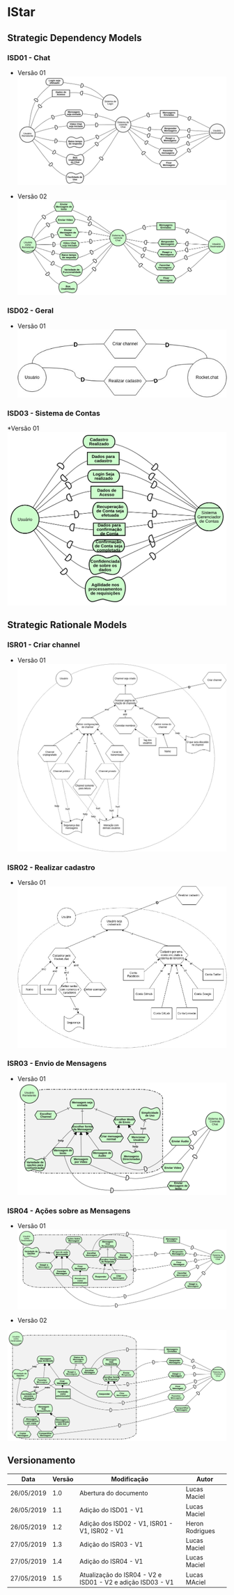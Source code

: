 # IStar

## Strategic Dependency Models

### ISD01 - Chat

* Versão 01
![ISD01](../img/Modelagem/isd_chat_v1.png)

* Versão 02
![ISD01_V2](../img/Modelagem/isd_chat_v2.png)

### ISD02 - Geral

* Versão 01
![ISD02](../img/Modelagem/i_sd_geral.jpg)

### ISD03 - Sistema de Contas

*Versão 01
![ISD03](../img/Modelagem/isd_accounts_system_v1.png)

## Strategic Rationale Models

### ISR01 - Criar channel

* Versão 01
![ISR01](../img/Modelagem/i_sr_channel.jpg)

### ISR02 - Realizar cadastro

* Versão 01
![ISR02](../img/Modelagem/i_sr_cadastro.jpg)

### ISR03 - Envio de Mensagens

* Versão 01
![ISR03](../img/Modelagem/isr_send_message_v1.png)

### ISR04 - Ações sobre as Mensagens

* Versão 01
![ISR04](../img/Modelagem/isr_message_actions_v1.png)

* Versão 02

![ISR04_V2](../img/Modelagem/isr_message_actions_v2.png)

## Versionamento

| Data | Versão | Modificação | Autor |
|  --- | ------ | ----------- | ----- |
| 26/05/2019 | 1.0 | Abertura do documento | Lucas Maciel |
| 26/05/2019 | 1.1 | Adição do ISD01 - V1 | Lucas Maciel |
| 26/05/2019 | 1.2 | Adição dos ISD02 - V1, ISR01 - V1, ISR02 - V1 | Heron Rodrigues |
| 27/05/2019 | 1.3 | Adição do ISR03 - V1 | Lucas Maciel |
| 27/05/2019 | 1.4 | Adição do ISR04 - V1 | Lucas Maciel |
| 27/05/2019 | 1.5 | Atualização do ISR04 - V2 e ISD01 - V2 e adição ISD03 - V1 | Lucas MAciel |
